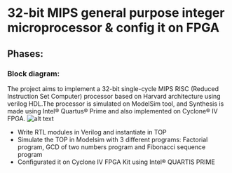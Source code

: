 # 32-bit MIPS general purpose integer microprocessor & config it on FPGA


## Phases:

### Block diagram:
  The project aims to implement a 32-bit single-cycle MIPS RISC (Reduced Instruction Set Computer) processor based on Harvard architecture using verilog HDL.The   processor is simulated on ModelSim tool, and Synthesis is made using Intel® Quartus® Prime and also implemented on Cyclone® IV FPGA.
![alt text](C:\Users\Islam\Pictures\Screenshots\program1.png "Title")
- Write RTL modules in Verilog and instantiate in TOP
- Simulate the TOP in Modelsim with 3 different programs: Factorial program, GCD of 
  two numbers program and Fibonacci sequence program
- Configurated it on Cyclone IV FPGA Kit using Intel® QUARTIS PRIME

